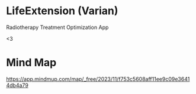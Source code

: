 # LifeExtension (<b>Varian</b>)

Radiotherapy Treatment Optimization App 

<3

# Mind Map
https://app.mindmup.com/map/_free/2023/11/f753c5608aff11ee9c09e36414db4a79
